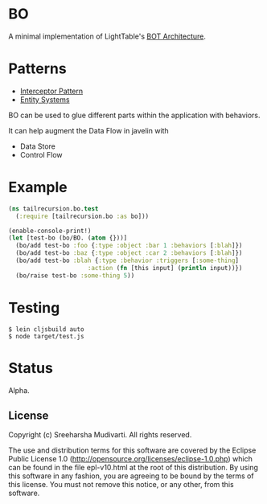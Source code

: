 # BO

A minimal implementation of LightTable's [BOT Architecture](http://www.chris-granger.com/2013/01/24/the-ide-as-data/).

# Patterns

* [Interceptor Pattern](https://en.wikipedia.org/wiki/Interceptor_pattern)
* [Entity Systems](http://entity-systems.wikidot.com/rdbms-with-code-in-systems)

BO can be used to glue different parts within the application with behaviors.  

It can help augment the Data Flow in javelin with

* Data Store
* Control Flow

# Example

```clojure
(ns tailrecursion.bo.test
  (:require [tailrecursion.bo :as bo]))

(enable-console-print!)
(let [test-bo (bo/BO. (atom {}))]
  (bo/add test-bo :foo {:type :object :bar 1 :behaviors [:blah]})
  (bo/add test-bo :baz {:type :object :car 2 :behaviors [:blah]})
  (bo/add test-bo :blah {:type :behavior :triggers [:some-thing]
                      :action (fn [this input] (println input))})
  (bo/raise test-bo :some-thing 5))
```

# Testing

```
$ lein cljsbuild auto
$ node target/test.js
```

# Status

Alpha.

## License

Copyright (c) Sreeharsha Mudivarti. All rights reserved.

The use and distribution terms for this software are
covered by the Eclipse Public License 1.0
(http://opensource.org/licenses/eclipse-1.0.php) which can be
found in the file epl-v10.html at the root of this
distribution. By using this software in any fashion, you are
agreeing to be bound by the terms of this license. You must not
remove this notice, or any other, from this software.

